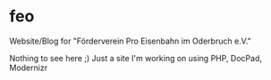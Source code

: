 # feo
Website/Blog for "Förderverein Pro Eisenbahn im Oderbruch e.V."

Nothing to see here ;) Just a site I'm working on using PHP, DocPad, Modernizr

